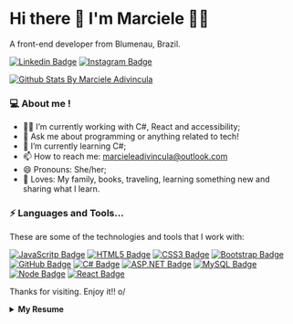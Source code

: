 
# Hi there 👋 I'm Marciele 👩‍💻 
 A front-end developer from Blumenau, Brazil.
 
[![Linkedin Badge](https://img.shields.io/badge/LinkedIn-0077B5?style=for-the-badge&logo=linkedin&logoColor=white)](https://www.linkedin.com/in/marcieleadivincula/) [![Instagram Badge](https://img.shields.io/badge/Instagram-E4405F?style=for-the-badge&logo=instagram&logoColor=white)](https://www.instagram.com/marcieleadivincula/)

[![Github Stats By Marciele Adivincula](https://github-readme-stats.vercel.app/api?username=marcieleadivincula&count_private=true&include_all_commits&show_icons=true&title_color=fff&icon_color=79ff97&text_color=9f9f9f&bg_color=151515)](https://github.com/marcieleadivincula/github-readme-stats)

### 💻 About me !
- 👩‍💻 I’m currently working with C#, React and accessibility;
- 💬 Ask me about programming or anything related to tech!
- 🌱 I’m currently learning C#;
- 📫 How to reach me: marcieleadivincula@outlook.com
- 😄 Pronouns: She/her;
- 🖤 Loves: My family, books, traveling, learning something new and sharing what I learn.
 
 
### ⚡ Languages and Tools...
These are some of the technologies and tools that I work with:

[![JavaScritp Badge](https://img.shields.io/badge/JavaScript-F7DF1E?style=for-the-badge&logo=javascript&logoColor=black)](https://img.shields.io/badge/JavaScript-F7DF1E?style=for-the-badge&logo=javascript&logoColor=black) [![HTML5 Badge](https://img.shields.io/badge/HTML5-E34F26?style=for-the-badge&logo=html5&logoColor=white)](https://img.shields.io/badge/HTML5-E34F26?style=for-the-badge&logo=html5&logoColor=white) [![CSS3 Badge](https://img.shields.io/badge/CSS3-1572B6?style=for-the-badge&logo=css3&logoColor=white)](https://img.shields.io/badge/CSS3-1572B6?style=for-the-badge&logo=css3&logoColor=white) [![Bootstrap Badge](https://img.shields.io/badge/Bootstrap-563D7C?style=for-the-badge&logo=bootstrap&logoColor=white)](https://img.shields.io/badge/Bootstrap-563D7C?style=for-the-badge&logo=bootstrap&logoColor=white) [![GitHub Badge](https://img.shields.io/badge/GitHub-100000?style=for-the-badge&logo=github&logoColor=white)](https://camo.githubusercontent.com/8a0909d139a2173fd15ee72a4e33f259d81640f5f8ac1a8eda58127e0eb2f3bd/68747470733a2f2f696d672e736869656c64732e696f2f62616467652f2d4769744875622d3138313731373f6c6f676f3d676974687562) [![C# Badge](https://img.shields.io/badge/C%23-239120?style=for-the-badge&logo=c-sharp&logoColor=white)](https://img.shields.io/badge/C%23-239120?style=for-the-badge&logo=c-sharp&logoColor=white) [![ASP.NET Badge](https://img.shields.io/badge/.NET-5C2D91?style=for-the-badge&logo=.net&logoColor=white)](https://img.shields.io/badge/.NET-5C2D91?style=for-the-badge&logo=.net&logoColor=white) [![MySQL Badge](https://img.shields.io/badge/MySQL-00000F?style=for-the-badge&logo=mysql&logoColor=white)](https://img.shields.io/badge/MySQL-00000F?style=for-the-badge&logo=mysql&logoColor=white) [![Node Badge](https://img.shields.io/badge/Node.js-43853D?style=for-the-badge&logo=node.js&logoColor=white)](https://img.shields.io/badge/Node.js-43853D?style=for-the-badge&logo=node.js&logoColor=white) [![React Badge](https://img.shields.io/badge/React-20232A?style=for-the-badge&logo=react&logoColor=61DAFB)](https://img.shields.io/badge/React-20232A?style=for-the-badge&logo=react&logoColor=61DAFB)


Thanks for visiting. Enjoy it!! o/

<details>
  <summary> <b> My Resume </b></summary>
  
  <br>

# Education

- Bacharelado em Odontologia - Centro Universitário São Lucas (UniSL) - Porto Velho/RO - Concluído em 2017.
- Montagem e Manutenção de Computadores e Redes - Microlins - Mar/2010 a Dez/2010 - 96 horas.
- Tecnólogo em Análise e Desenvolvimento de Sistemas - Faculdade de Tecnologia Senac (SENAC) - Blumenau/SC – Previsão de término: 2023.
- Front-end Developer - Laboratoria – São Paulo/SP – Ago/2019 – 6 meses.
- Cursando C# - Projeto Entra21 Blusoft - Blumenau/SC – previsão de término fev/2021 – 480 horas.

# Experience

</details>

